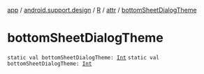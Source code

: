 [app](../../../index.md) / [android.support.design](../../index.md) / [R](../index.md) / [attr](index.md) / [bottomSheetDialogTheme](./bottom-sheet-dialog-theme.md)

# bottomSheetDialogTheme

`static val bottomSheetDialogTheme: `[`Int`](https://kotlinlang.org/api/latest/jvm/stdlib/kotlin/-int/index.html)
`static val bottomSheetDialogTheme: `[`Int`](https://kotlinlang.org/api/latest/jvm/stdlib/kotlin/-int/index.html)